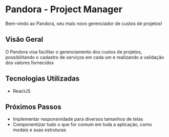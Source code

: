 # Pandora - Project Manager
Bem-vindo ao Pandora, seu mais novo gerenciador de custos de projetos!

## Visão Geral
O Pandora visa facilitar o gerenciamento dos custos de projetos, possibilitando o cadastro de serviços em cada um e realizando a validação dos valores fornecidos

## Tecnologias Utilizadas
- ReactJS


## Próximos Passos
- Implementar responsividade para diversos tamanhos de telas
- Componentizar tudo o que for comum em toda a aplicação, como modais e suas estruturas


